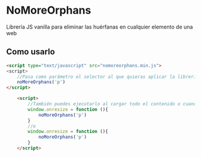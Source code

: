 # NoMoreOrphans
Librería JS vanilla para eliminar las huérfanas en cualquier elemento de una web

## Como usarlo
```html
<script type="text/javascript" src="nomoreorphans.min.js">
<script>
    //Pasa como parámetro el selector al que quieras aplicar la librería ('p', '.clase', '#id', 'p.clase')
    noMoreOrphans('p')
</script>
```

```html
    <script>
        //También puedes ejecutarlo al cargar todo el contenido o cuando se reescala la pantall
        window.onresize = function (){
            noMoreOrphans('p')
        }
        //o
        window.onresize = function (){
            noMoreOrphans('p')
        }
    </script>
```
